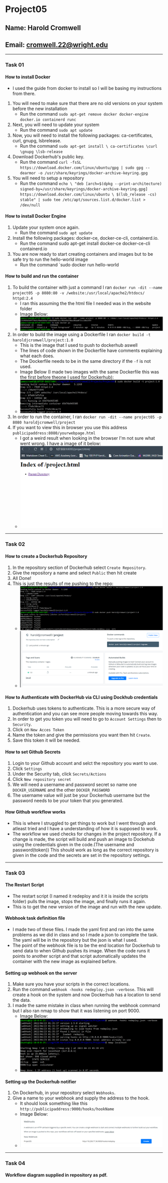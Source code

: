 # Project05
## Name: Harold Cromwell
## Email: cromwell.22@wright.edu
--- 
### Task 01
#### How to install Docker
- I used the guide from docker to install so I will be basing my instructions from there.
1. You will need to make sure that there are no old versions on your system before the new installation
	- Run the command `sudo apt-get remove docker docker-engine docker.io containerd runc`
2. Next, you will need to update your system
	- Run the command `sudo apt update`
3. Now, you will need to install the following packages: ca-certificates, curl, gnupg, lsbrelease.
	- Run the command `sudo apt-get install \ ca-certificates \curl \gnupg \lsb-release`
4. Download Dockerhub's public key.
	- Run the command `curl -fsSL https://download.docker.com/linux/ubuntu/gpg | sudo gpg --dearmor -o /usr/share/keyrings/docker-archive-keyring.gpg`
5. You will need to setup a repository
	- Run the command `echo \
  "deb [arch=$(dpkg --print-architecture) signed-by=/usr/share/keyrings/docker-archive-keyring.gpg] https://download.docker.com/linux/ubuntu \
  $(lsb_release -cs) stable" | sudo tee /etc/apt/sources.list.d/docker.list > /dev/null`
#### How to install Docker Engine
1. Update your system once again.
	- Run the command `sudo apt update`
2. Install the following packages: docker-ce, docker-ce-cli, containerd.io.
	- Run the command sudo apt-get install docker-ce docker-ce-cli containerd.io
3. You are now ready to start creating containers and images but to be safe try to run the hello-world image
	- Run the command `sudo docker run hello-world
#### How to build and run the container
1. To build the container with just a command I ran `docker run -dit --name project05 -p 8080:80 -v /website:/usr/local/apache2/htdocs/ httpd:2.4`
	- I ran this assuming the the html file I needed was in the website folder
	- Image Below:
	- ![First image run](images/container.png)
2. In order to build the image using a Dockerfile I ran `docker build -t haroldjcromwell/project:1.0`
	- This is the image that I used to push to dockerhub aswell
	- The lines of code shown in the Dockerfile have comments explaining what each does.
	- The Dockerfile needs to be in the same directory if the `-f` is not used. 
	- Image Below (I made two images with the same Dockerfile this was the first before theone I used for Dockerhub):
	- ![build](images/build.png)
3. In order to run the container, I ran `docker run -dit --name project05 -p 8080 haroldjcromwell/project`
4. If you want to view this in browser you use this address `publicipaddress:8080/yourwebpage.html`
	- I got a weird result when looking in the browser I'm not sure what went wrong. I have a image of it below:
	- ![Weird Result](images/weird.png)
---
### Task 02
#### How to create a Dockerhub Repository
1. In the repository section of Dockerhub select `Create Repository`.
2. Give the repository a name and select `Public` then hit create
3. All Done!
4. This is just the results of me pushing to the repo:
	- ![push](images/buildandpush.png)
	- ![site pov](images/pushsite.png)
#### How to Authenticate with DockerHub via CLI using Dockhub credentials
1. Dockerhub uses tokens to authenticate. This is a more secure way of authentication and you can see more people moving towards this way. 
2. In order to get you token you will need to go to `Account Settings` then to `Security`.
3. Click on `New Acces Token`
4. Name the token and give the permissions you want then hit `Create`.
5. Save this token it will be needed.
#### How to set Github Secrets
1. Login to your Github account and selct the repository you want to use.
2. Click `Settings`
3. Under the Security tab, click `Secrets/Actions`
4. Click `New repository secret`
5. We will need a username and password secret so name one `DOCKER_USERNAME` and the other `DOCKER_PASSWORD`
6. The username value will just be your Dockerhub username but the password needs to be your token that you generated.
#### How Github workflow works
- This is where I struggled to get things to work but I went through and atleast tried and I have a understanding of how it is supposed to work.
- The workflow we used checks for changes in the project repository. If a change is made, the script will build and push an image to Dockehub using the credentials given in the code.(The username and password(token)) This should work as long as the correct repository is given in the code and the secrets are set in the repository settings.
---
### Task 03
#### The Restart Script
- The restart script (I named it redeploy and it it is inside the scripts folder) pulls the image, stops the image, and finally runs it again.
- This is to get the new version of the image and run with the new update.
#### Webhook task definition file
- I made two of these files. I made the yaml first and ran into the same problems as we did in class and so I made a json to complete the task. The yaml will be in the repository but the json is what I used.
- The point of the webhook file is to be the end location for Dockerhub to send data to when Github pushes its image. When the code runs it points to another script and that script automatically updates the container with the new image as explained before.
#### Setting up webhook on the server
1. Make sure you have your scripts in the correct locations.
2. Run the command `webhook -hooks redeploy.json -verbose`. This will create a hook on the system and now Dockerhub has a location to send the data.
3. I made the same mistake in class when running the webhook command but I also ran nmap to show that it was listening on port 9000.
	- Image Below:
	- ![webhook](images/webhook.png)
#### Setting up the Dockerhub notifier
1. On Dockerhub, in your repository select `Webhooks`.
2. Give a name to your webhook and supply the address to the hook.
	- It should look something like this `http://publicipaddress:9000/hooks/hookName`
	- Image Below:
	- ![webhooksitepov](images/webhooksite.png)
---
### Task 04
#### Workflow diagram supplied in repository as pdf.
